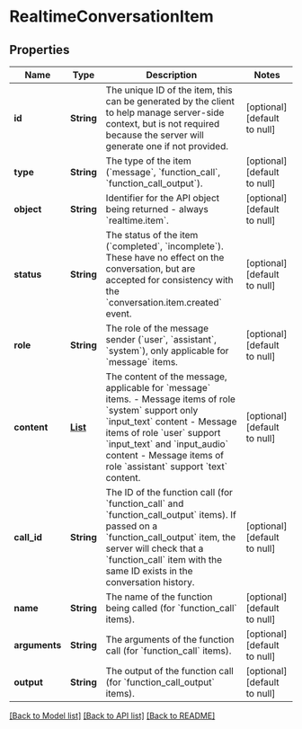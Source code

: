 # RealtimeConversationItem
## Properties

| Name | Type | Description | Notes |
|------------ | ------------- | ------------- | -------------|
| **id** | **String** | The unique ID of the item, this can be generated by the client to help  manage server-side context, but is not required because the server will  generate one if not provided.  | [optional] [default to null] |
| **type** | **String** | The type of the item (&#x60;message&#x60;, &#x60;function_call&#x60;, &#x60;function_call_output&#x60;).  | [optional] [default to null] |
| **object** | **String** | Identifier for the API object being returned - always &#x60;realtime.item&#x60;.  | [optional] [default to null] |
| **status** | **String** | The status of the item (&#x60;completed&#x60;, &#x60;incomplete&#x60;). These have no effect  on the conversation, but are accepted for consistency with the  &#x60;conversation.item.created&#x60; event.  | [optional] [default to null] |
| **role** | **String** | The role of the message sender (&#x60;user&#x60;, &#x60;assistant&#x60;, &#x60;system&#x60;), only  applicable for &#x60;message&#x60; items.  | [optional] [default to null] |
| **content** | [**List**](RealtimeConversationItem_content_inner.md) | The content of the message, applicable for &#x60;message&#x60; items.  - Message items of role &#x60;system&#x60; support only &#x60;input_text&#x60; content - Message items of role &#x60;user&#x60; support &#x60;input_text&#x60; and &#x60;input_audio&#x60;    content - Message items of role &#x60;assistant&#x60; support &#x60;text&#x60; content.  | [optional] [default to null] |
| **call\_id** | **String** | The ID of the function call (for &#x60;function_call&#x60; and  &#x60;function_call_output&#x60; items). If passed on a &#x60;function_call_output&#x60;  item, the server will check that a &#x60;function_call&#x60; item with the same  ID exists in the conversation history.  | [optional] [default to null] |
| **name** | **String** | The name of the function being called (for &#x60;function_call&#x60; items).  | [optional] [default to null] |
| **arguments** | **String** | The arguments of the function call (for &#x60;function_call&#x60; items).  | [optional] [default to null] |
| **output** | **String** | The output of the function call (for &#x60;function_call_output&#x60; items).  | [optional] [default to null] |

[[Back to Model list]](../README.md#documentation-for-models) [[Back to API list]](../README.md#documentation-for-api-endpoints) [[Back to README]](../README.md)

